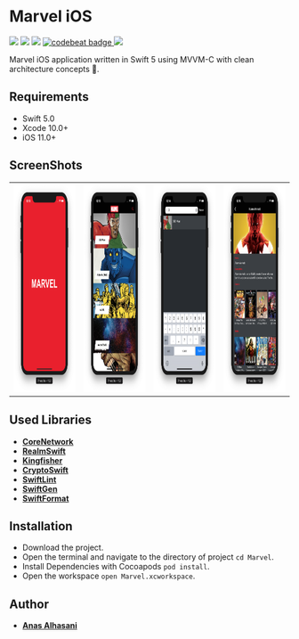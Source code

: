 # Marvel iOS

<p align="justify">
    <img src="https://app.bitrise.io/app/0b2a00965c933c81/status.svg?token=vO44BSZJTRvRCjmrMKyVfw" />
    <img src="https://img.shields.io/badge/Swift-5-orange.svg" />
    <img src="https://img.shields.io/badge/Platforms-iOS-blue.svg?style=flat" />
    <a href="https://codebeat.co/projects/github-com-anasalhasani-marvel-master">
      <img alt="codebeat badge" src="https://codebeat.co/badges/83c897c4-7ea2-4db6-9b6a-b5b855f29b46" />
    </a>
    <a href="https://codecov.io/gh/anasalhasani/marvel">
      <img src="https://codecov.io/gh/anasalhasani/marvel/branch/develop/graph/badge.svg" />
    </a>
</p>

Marvel iOS application written in Swift 5 using MVVM-C with clean architecture concepts 🚀.

## Requirements

- Swift 5.0
- Xcode 10.0+
- iOS 11.0+ 

## ScreenShots 

<table style="width:100%">
  <tr>
    <td><img src="Settings/Assets/Launch.png" alt="Marvel" width=400 height=375/></td>
    <td><img src="Settings/Assets/Characters.png" alt="Marvel" width=400 height=375/></td>
    <td><img src="Settings/Assets/Search.png" alt="Marvel" width=400 height=375/></td>
    <td><img src="Settings/Assets/Details.png" alt="Marvel" width=400 height=375/></td>
  </tr>
</table>

## Used Libraries

* [**CoreNetwork**](https://github.com/AnasAlhasani/CoreNetwork)
* [**RealmSwift**](https://github.com/realm/realm-cocoa)
* [**Kingfisher**](https://github.com/onevcat/Kingfisher)
* [**CryptoSwift**](https://github.com/krzyzanowskim/CryptoSwift)
* [**SwiftLint**](https://github.com/realm/SwiftLint)
* [**SwiftGen**](https://github.com/SwiftGen/SwiftGen)
* [**SwiftFormat**](https://github.com/nicklockwood/SwiftFormat)

## Installation

* Download the project.
* Open the terminal and navigate to the directory of project ```cd Marvel```.
* Install Dependencies with Cocoapods ```pod install```.
* Open the workspace ```open Marvel.xcworkspace```.
  
## Author

* [**Anas Alhasani**](https://github.com/AnasAlhasani)
